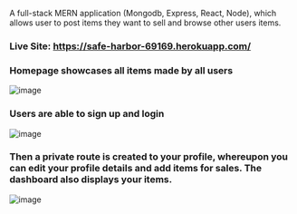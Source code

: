 A full-stack MERN application (Mongodb, Express, React, Node), which allows user to post items they want to sell and browse other users items.

### Live Site: https://safe-harbor-69169.herokuapp.com/

### Homepage showcases all items made by all users
![image](https://user-images.githubusercontent.com/69797257/110102198-62bf3380-7d9c-11eb-8518-812cba3fe06f.png)

### Users are able to sign up and login
![image](https://user-images.githubusercontent.com/69797257/110101871-00663300-7d9c-11eb-9284-54a032d27935.png)

### Then a private route is created to your profile, whereupon you can edit your profile details and add items for sales. The dashboard also displays your items.
![image](https://user-images.githubusercontent.com/69797257/110102096-43280b00-7d9c-11eb-8c2a-cd1aeb59d454.png)
